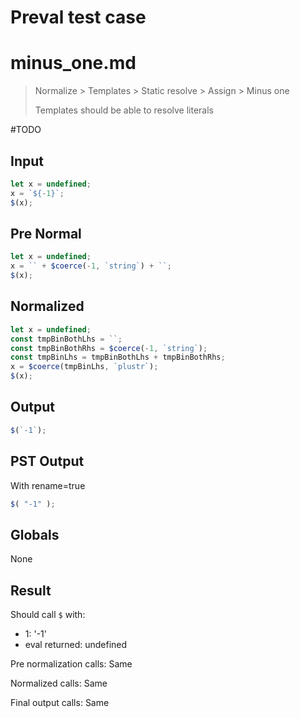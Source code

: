 # Preval test case

# minus_one.md

> Normalize > Templates > Static resolve > Assign > Minus one
>
> Templates should be able to resolve literals

#TODO

## Input

`````js filename=intro
let x = undefined;
x = `${-1}`;
$(x);
`````

## Pre Normal

`````js filename=intro
let x = undefined;
x = `` + $coerce(-1, `string`) + ``;
$(x);
`````

## Normalized

`````js filename=intro
let x = undefined;
const tmpBinBothLhs = ``;
const tmpBinBothRhs = $coerce(-1, `string`);
const tmpBinLhs = tmpBinBothLhs + tmpBinBothRhs;
x = $coerce(tmpBinLhs, `plustr`);
$(x);
`````

## Output

`````js filename=intro
$(`-1`);
`````

## PST Output

With rename=true

`````js filename=intro
$( "-1" );
`````

## Globals

None

## Result

Should call `$` with:
 - 1: '-1'
 - eval returned: undefined

Pre normalization calls: Same

Normalized calls: Same

Final output calls: Same
